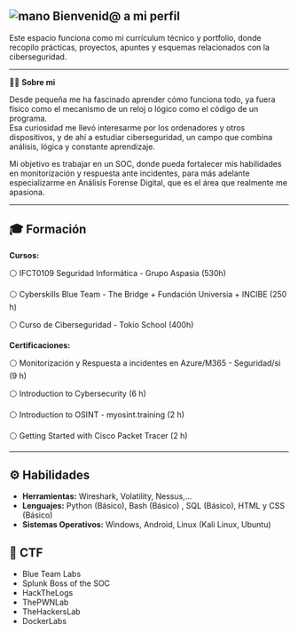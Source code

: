 ## ![mano](https://www.gifsanimados.org/data/media/81/mano-imagen-animada-0033.gif) Bienvenid@ a mi perfil

Este espacio funciona como mi currículum técnico y portfolio, donde recopilo prácticas, proyectos, apuntes y esquemas relacionados con la ciberseguridad.

---
🧑‍💻 **Sobre mi**  


Desde pequeña me ha fascinado aprender cómo funciona todo, ya fuera físico como el mecanismo de un reloj o lógico como el código de un programa.  
Esa curiosidad me llevó interesarme por los ordenadores y otros dispositivos, y de ahí a estudiar ciberseguridad, un campo que combina análisis, lógica y constante aprendizaje.  

Mi objetivo es trabajar en un SOC, donde pueda fortalecer mis habilidades en monitorización y respuesta ante incidentes, para más adelante especializarme en Análisis Forense Digital, que es el área que realmente me apasiona.

---

## 🎓 Formación
**Cursos:** 

   ⚪ IFCT0109 Seguridad Informática - Grupo Aspasia (530h)
   
   ⚪ Cyberskills Blue Team - The Bridge + Fundación Universia + INCIBE  (250 h)
   
   ⚪ Curso de Ciberseguridad - Tokio School (400h)

   
**Certificaciones:** 

   ⚪ Monitorización y Respuesta a incidentes en Azure/M365 - Seguridad/si (9 h)
   
   ⚪ Introduction to Cybersecurity (6 h)
   
   ⚪ Introduction to OSINT - myosint.training (2 h)
   
   ⚪ Getting Started with Cisco Packet Tracer (2 h)

---

## ⚙️ Habilidades 
- **Herramientas:** Wireshark, Volatility, Nessus,... 
- **Lenguajes:** Python (Básico), Bash (Básico) , SQL (Básico), HTML y CSS (Básico)  
- **Sistemas Operativos:** Windows, Android, Linux (Kali Linux, Ubuntu)
  

## 🧩 CTF
- Blue Team Labs
- Splunk Boss of the SOC
- HackTheLogs
- ThePWNLab
- TheHackersLab
- DockerLabs
